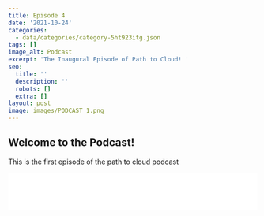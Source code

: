 ```yaml
---
title: Episode 4
date: '2021-10-24'
categories:
  - data/categories/category-5ht923itg.json
tags: []
image_alt: Podcast
excerpt: 'The Inaugural Episode of Path to Cloud! '
seo:
  title: ''
  description: ''
  robots: []
  extra: []
layout: post
image: images/PODCAST 1.png
---
```

## Welcome to the Podcast!

This is the first episode of the path to cloud podcast

<iframe title="Libsyn Player" style="border: none" src="//html5-player.libsyn.com/embed/episode/id/20914526/height/75/theme/standard/thumbnail/yes/" height="75" width="100%" scrolling="no"  allowfullscreen webkitallowfullscreen mozallowfullscreen oallowfullscreen msallowfullscreen></iframe>